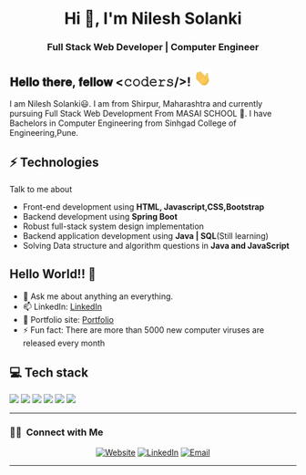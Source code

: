 <h1 align="center">Hi 👋, I'm Nilesh Solanki</h1>
<h3 align="center">Full Stack Web Developer | Computer Engineer </h3>

<h2> 𝐇𝐞𝐥𝐥𝐨 𝐭𝐡𝐞𝐫𝐞, 𝐟𝐞𝐥𝐥𝐨𝐰 <𝚌𝚘𝚍𝚎𝚛𝚜/>! <img src="https://raw.githubusercontent.com/ABSphreak/ABSphreak/master/gifs/Hi.gif" width="30px"></h2>

I am Nilesh Solanki😃. I am from Shirpur, Maharashtra and currently pursuing Full Stack Web Development From MASAI SCHOOL 🏫. 
I have Bachelors in Computer Engineering from Sinhgad College of Engineering,Pune.

## ⚡ Technologies
Talk to me about
- Front-end development using **HTML, Javascript,CSS,Bootstrap**
- Backend development using **Spring Boot**
- Robust full-stack system design implementation
- Backend application development using **Java | SQL**(Still learning)
- Solving Data structure and algorithm questions in **Java and JavaScript**

## Hello World!! 🤔
- 💬 Ask me about anything an everything.
- 📫 LinkedIn: [LinkedIn](https://www.linkedin.com/in/nilesh2398/)
- 🎯 Portfolio site: [Portfolio](https://nileshs23.github.io/)
- ⚡ Fun fact: There are more than 5000 new computer viruses are released every month

## 💻 Tech stack
<div style="display: inline-block">
<img src="https://github.com/b4dcat404/devicon/blob/master/icons/html5/html5-original.svg" width="32px">
  <img src="https://github.com/b4dcat404/devicon/blob/master/icons/css3/css3-original.svg" width="32px">
<img src="https://github.com/b4dcat404/devicon/blob/master/icons/mysql/mysql-original.svg" width="32px">
<img src="https://github.com/b4dcat404/devicon/blob/master/icons/javascript/javascript.svg" width="32px">
<img src="https://github.com/b4dcat404/devicon/blob/master/icons/linux/linux-original.svg" width="32px">
<img src="https://github.com/b4dcat404/devicon/blob/master/icons/java/java-original.svg" width="32px">
</div>

<br>

----

<h3> 🤝🏻 &nbsp;Connect with Me </h3>

<p align="center">
<a href="https://nileshs23.github.io/"><img alt="Website" src="https://img.shields.io/badge/Website-Portfolio-blue?style=flat-square&logo=google-chrome"></a>
<a href="https://www.linkedin.com/in/nilesh2398/"><img alt="LinkedIn" src="https://img.shields.io/badge/LinkedIn-NileshSolanki-blue?style=flat-square&logo=linkedin"></a>
<a href="mailto:nileshs2398@gmail.com"><img alt="Email" src="https://img.shields.io/badge/Email-nileshs2398@gmail.com-blue?style=flat-square&logo=gmail"></a>
</p>

------
